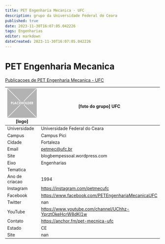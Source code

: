 ```yaml
---
title: PET Engenharia Mecanica - UFC
description: grupo da Universidade Federal do Ceara
published: true
date: 2023-11-30T16:07:05.042226
tags: Engenharias
editor: markdown
dateCreated: 2023-11-30T16:07:05.042226
---
```


# PET Engenharia Mecanica

[Publicacoes de PET Engenharia Mecanica - UFC](/atividade/42PETEngenhariaMecanicaUFC/feed.md)

| ![placeholder.png](/placeholder.png) [logo] | [foto do grupo] UFC         |
| ------------------------------------------- | ------------------------------------------------- |
| Universidade                                | Universidade Federal do Ceara      |
| Campus                                      | Campus Pici            |
| Cidade                                      | Fortaleza             |
| Email                                       | petmec@ufc.br             |
| Site                                        | blogbempessoal.wordpress.com              |
| Eixo                                        | Engenharias              |
| Tematica                                    |           |
| Ano de criacao                              | 1994        |
| Instagram                                   | https://instagram.com/petmecufc         |
| Facebook                                    | https://www.facebook.com/PETEngenhariaMecanicaUFC          |
| Twitter                                     | nan           |
| YouTube                                     | https://www.youtube.com/channel/UChhz-YprztOkeHcrW8dKl1w           |
| Contato                                     | https://anchor.fm/pet-mecnica-ufc         |
| Estado                                      |  CE            |
| Site                                        | nan |

